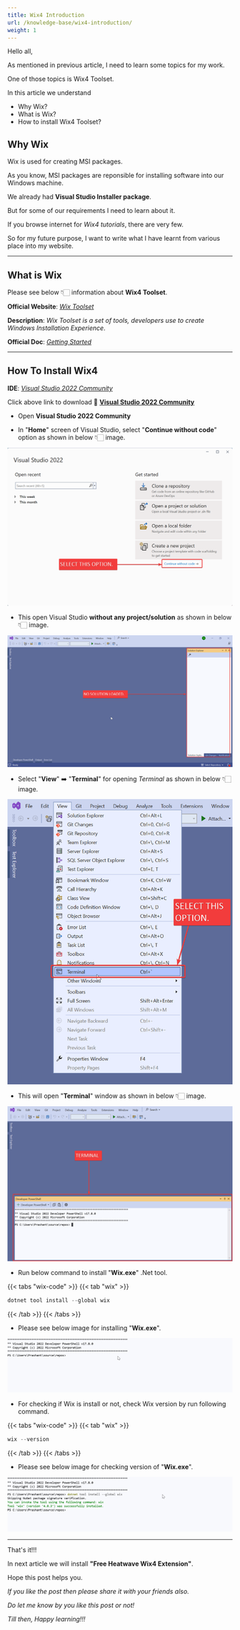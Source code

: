```yaml
---
title: Wix4 Introduction
url: /knowledge-base/wix4-introduction/
weight: 1
---
```


Hello all,

As mentioned in previous article, I need to learn some topics for my work.

One of those topics is Wix4 Toolset.

In this article we understand

- Why Wix?
- What is Wix?
- How to install Wix4 Toolset?


## Why Wix

Wix is used for creating MSI packages.

As you know, MSI packages are reponsible for installing software into our Windows machine.

We already had **Visual Studio Installer package**.

But for some of our requirements I need to learn about it.

If you browse internet for *Wix4 tutorials*, there are very few.

So for my future purpose, I want to write what I have learnt from various place into my website.

---

## What is Wix

Please see below 👇🏻 information about **Wix4 Toolset**.

**Official Website**: _[Wix Toolset](https://wixtoolset.org/)_

**Description**: _Wix Toolset is a set of tools, developers use to create Windows Installation Experience_.

**Official Doc**: _[Getting Started](https://wixtoolset.org/docs/intro/)_

---

## How To Install Wix4

**IDE**: _[Visual Studio 2022 Community](https://visualstudio.microsoft.com/vs/community/)_

Click above link to download 🚀 **[Visual Studio 2022 Community](https://visualstudio.microsoft.com/vs/community/)**

- Open **Visual Studio 2022 Community**

- In "**Home**" screen of Visual Studio, select "**Continue without code**" option as shown in below 👇🏻 image.

[![conitnue-without-code](wix4-introduction/conitnue-without-code.png)](wix4-introduction/conitnue-without-code.png)

- This open Visual Studio **without any project/solution** as shown in below 👇🏻 image.

[![visual-studio-without-solution](wix4-introduction/visual-studio-without-solution.png)](wix4-introduction/visual-studio-without-solution.png)

- Select "**View**" ➡️ "**Terminal**" for opening _Terminal_ as shown in below 👇🏻 image.

[![open-terminal](wix4-introduction/open-terminal.png)](wix4-introduction/open-terminal.png)

- This will open "**Terminal**" window as shown in below 👇🏻 image.

[![terminal-window](wix4-introduction/terminal-window.png)](wix4-introduction/terminal-window.png)

- Run below command to install "**Wix.exe**" .Net tool.

{{< tabs "wix-code" >}}
{{< tab "wix" >}}

```powershell {lineNos=true lineNoStart=1}
dotnet tool install --global wix
```

{{< /tab >}}
{{< /tabs >}}

- Please see below image for installing "**Wix.exe**".

[![install-wix-toolset](wix4-introduction/install-wix-toolset.gif)](wix4-introduction/install-wix-toolset.gif)

- For checking if Wix is install or not, check Wix version by run following command.

{{< tabs "wix-code" >}}
{{< tab "wix" >}}

```powershell {lineNos=true lineNoStart=1}
wix --version
```

{{< /tab >}}
{{< /tabs >}}

- Please see below image for checking version of "**Wix.exe**".

[![check-wix-version](wix4-introduction/check-wix-version.gif)](wix4-introduction/check-wix-version.gif)

---

That's it!!! 

In next article we will install **"Free Heatwave Wix4 Extension"**.

Hope this post helps you.

*If you like the post then please share it with your friends also.*

*Do let me know by you like this post or not!*

*Till then, Happy learning!!!*